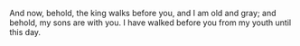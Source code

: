 And now, behold, the king walks before you, and I am old and gray; and behold, my sons are with you. I have walked before you from my youth until this day.
